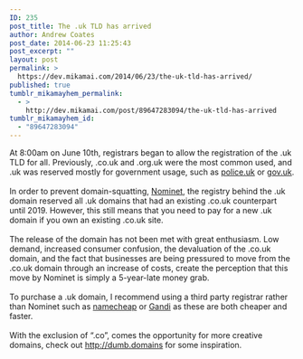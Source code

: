 ```yaml
---
ID: 235
post_title: The .uk TLD has arrived
author: Andrew Coates
post_date: 2014-06-23 11:25:43
post_excerpt: ""
layout: post
permalink: >
  https://dev.mikamai.com/2014/06/23/the-uk-tld-has-arrived/
published: true
tumblr_mikamayhem_permalink:
  - >
    http://dev.mikamai.com/post/89647283094/the-uk-tld-has-arrived
tumblr_mikamayhem_id:
  - "89647283094"
---
```

<p>At 8:00am on June 10th, registrars began to allow the registration of the .uk TLD for all. Previously, .co.uk and .org.uk were the most common used, and .uk was reserved mostly for government usage, such as <a href="http://police.uk">police.uk</a> or <a href="http://gov.uk">gov.uk</a>.
<br /><br />
In order to prevent domain-squatting, <a href="http://www.nominet.org.uk">Nominet</a>, the registry behind the .uk domain reserved all .uk domains that had an existing .co.uk counterpart until 2019. However, this still means that you need to pay for a new .uk domain if you own an existing .co.uk site. 
<br /><br />
The release of the domain has not been met with great enthusiasm. Low demand, increased consumer confusion, the devaluation of the .co.uk domain, and the fact that businesses are being pressured to move from the .co.uk domain through an increase of costs, create the perception that this move by Nominet is simply a 5-year-late money grab.
<br /><br />
To purchase a .uk domain, I recommend using a third party registrar rather than Nominet such as <a href="http://namecheap.com">namecheap</a> or <a href="http://www.gandi.net">Gandi</a> as these are both cheaper and faster.
<br /><br />
With the exclusion of &ldquo;.co&rdquo;, comes the opportunity for more creative domains, check out <a href="http://dumb.domains">http://dumb.domains</a> for some inspiration.</p>